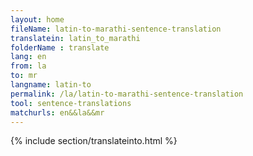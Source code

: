 ```yaml
---
layout: home
fileName: latin-to-marathi-sentence-translation
translatein: latin_to_marathi
folderName : translate
lang: en
from: la
to: mr
langname: latin-to
permalink: /la/latin-to-marathi-sentence-translation
tool: sentence-translations
matchurls: en&&la&&mr
---
```

{% include section/translateinto.html %}
